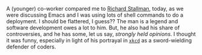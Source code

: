 A (younger) co-worker compared me to
[Richard Stallman](https://en.wikipedia.org/wiki/Richard_Stallman), today, as we
were discussing Emacs and I was using lots of shell commands to do a deployment.
I should be flattered, I guess??  The man is a legend and software development
owes a lot to him.  But, he also had his share of controversies, and he has
some, let us say, _strongly held opinions_.  I thought it was funny, especially
in light of his portrayal in [`xkcd`](https://xkcd.com/225/) as a sword-wielding
defender of coders.
